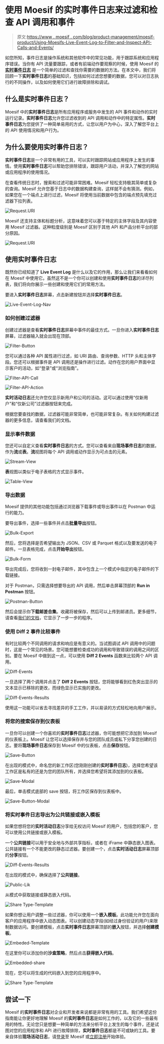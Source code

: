 # 使用 Moesif 的实时事件日志来过滤和检查 API 调用和事件

> 原文:[https://www . moesif . com/blog/product-management/moesif-product/Using-Moesifs-Live-Event-Log-to-Filter-and-Inspect-API-Calls-and-Events/](https://www.moesif.com/blog/product-management/moesif-product/Using-Moesifs-Live-Event-Log-to-Filter-and-Inspect-API-Calls-and-Events/)

如您所知，事件日志是操作系统和其他软件中的常见功能，用于跟踪系统和应用程序错误。当你有 API 流量要跟踪，或者有前端动作要观察的时候，使用 Moesif 的 [**实时事件日志**](https://www.moesif.com/docs/api-analytics/event-stream/?utm_campaign=Int-site&utm_source=blog&utm_medium=body-cta&utm_content=live-event-log-filter) 是一个简单的过滤和查找你需要的数据的方法。在本文中，我们将回顾一下**实时事件日志**的基础知识，包括如何过滤您想要的数据，您可以对日志执行的不同操作，以及如何使用它们进行故障排除和调试。

## 什么是实时事件日志？

Moesif 中的**实时事件日志**是所有应用程序或服务中发生的 API 事件和动作的实时运行记录。**实时事件日志**允许您过滤收到的 API 调用和动作中的特定属性。**实时事件日志**为您提供了一种简单易用的方式，让您以用户为中心，深入了解您平台上的 API 使用情况和用户行为。

## 为什么要使用实时事件日志？

**实时事件日志**是一个非常有用的工具，可以实时跟踪网站或应用程序上发生的事情。使用**实时事件日志**可以帮助您排除错误，跟踪用户活动，并深入了解您的网站或应用程序的使用情况。

在查看传统日志时，搜索和过滤可能非常困难。Moesif 轻松支持极其简单或复杂的查询。Moesif 允许您基于日志中的数据构建查询，这样就不会有猜测。例如，如果您在一个端点上进行过滤，Moesif 将使用当前数据中包含的端点预先填充过滤器下拉列表。

![Request.URI](img/ec9b616cd30a962ec3de88fbeb5d96a8.png)

Moesif 还支持主体和标题分析，这意味着您可以基于特定的主体字段及其内容使用 Moesif 过滤器。这种粒度级别是 Moesif 区别于其他 API 和产品分析平台的部分原因。

![Request.URI](img/e41f695c009a8c55d231e5b787646678.png)

## 使用实时事件日志

既然你已经知道了 **Live Event Log** 是什么以及它的作用，那么让我们来看看如何在 Moesif 中使用它。虽然这不是一个你可以创建和使用**实时事件日志**的详尽列表，我们将向你展示一些创建和使用它们的常用方法。

要进入**实时事件日志**屏幕，点击新建按钮并选择**实时事件日志**。

![Live-Event-Log-Nav](img/70c9b888afe06ea7e07a719f3d726531.png)

### 如何创建过滤器

创建过滤器是查看**实时事件日志**屏幕中事件的最佳方式。一旦你进入**实时事件日志**屏幕，过滤器输入就会出现在顶部。

![Filter-Button](img/0e72e31ca0ba219430048b64792f8172.png)

您可以通过各种 API 属性进行过滤，如 URI 路由、查询参数、HTTP 头和主体字段。您还可以根据事件是 API 调用还是操作进行过滤。动作在您的用户界面中显示客户的活动，如“登录”或“浏览指南”。

![Filter-API-Call](img/2da599a820e43243e8b119608c9a9698.png)

![Filter-API-Action](img/b7fbb054c0a518509cf85633ff49d900.png)

**实时活动日志**还允许您仅显示新用户和公司的活动。这可以通过使用“仅新用户”和“仅新公司”过滤器按钮来完成。

根据您要查找的数据，过滤器可能非常简单，也可能非常复杂。有关如何构建过滤器的更多信息，请查看我们的文档。

### 显示事件数据

您还可以自定义查看**实时事件日志**的方式。您可以查看来自**现场事件日志**的数据，作为**流**或**表**。**流**视图将每个 API 调用或动作显示为可点击的元素。

![Stream-View](img/70508c9f5c3e727644f964dd8d163ed2.png)

**表**视图以类似于电子表格的方式显示事件。

![Table-View](img/964f5258e820c53c3721b49476cd0885.png)

### 导出数据

Moesif 提供的其他功能包括通过浏览器下载事件或导出事件以在 Postman 中运行的能力。

要导出事件，选择一些事件并点击**批量导出**按钮。

![Bulk-Export](img/ac6ef295329f0c4e8eb538f24ab29119.png)

然后，您将选择是否希望输出为 JSON、CSV 或 Parquet 格式以及要发送的电子邮件。一旦表格完成，点击**开始导出**按钮。

![Bulk-Form](img/4c7ce38dba18a295c524bf0eff3b3af0.png)

导出完成后，您将收到一封电子邮件，其中包含上一个模式中指定的电子邮件的下载链接。

对于 Postman，只需选择想要导出的 API 调用，然后单击屏幕顶部的 **Run in Postman** 按钮。

![Postman-Button](img/0fdb7e32ae41cad47026a9373cc28078.png)

然后会提示你**下载邮差合集**。收藏将被保存，然后可以上传到邮递员。更多细节，请查看[我们的文档](https://www.moesif.com/docs/api-analytics/run-in-postman/?utm_campaign=Int-site&utm_source=blog&utm_medium=body-cta&utm_content=live-event-log-filter)，它显示了一步一步的程序。

### 使用 Diff 2 事件比较事件

有时比较两个不同调用的请求和响应是有意义的。当试图调试 API 调用中的问题时，这是一个常见的场景。您可能想要检查成功的调用和导致错误的调用之间的区别。要在 Moesif 中做到这一点，可以使用 **Diff 2 Events** 函数来比较两个 API 调用。

![Diff-Events](img/9d2648b7b5f5567390ebd5d49bf5308b.png)

一旦选择了两个调用并点击了 **Diff 2 Events** 按钮，您将能够看到红色突出显示的文本显示已移除的更改，而绿色显示已实施的更改。

![Diff-Events-Results](img/2be82fbd5705755dd6a3b5519e3682c4.png)

使用这一功能可以省去寻找差异的手工工作，并以易读的方式轻松地向用户展示。

### 将您的搜索保存到仪表板

一旦你可以创建一个你喜欢的**实时事件日志**过滤器，你可能想把它添加到 Moesif 的仪表板上。Moesif 让您可以选择保存并与您的团队成员或私下分享您创建的日志。要将**现场事件日志**保存到 Moesif 中的仪表板，点击**保存**按钮。

![Save-Button](img/ae23793a6ed0bcc7cf364c57efe6fd40.png)

在出现的模式中，命名您的新工作区(您刚刚创建的**实时事件日志**)，选择您希望该工作区是私有的还是为您的团队所有，并选择您希望将其添加到的仪表板。

![Save-Modal](img/31ff014eae3c156d78bdb872eb08e4f8.png)

最后，单击模式底部的 save 按钮，将工作区保存到仪表板中。

![Save-Button-Modal](img/cd5ef4f3534a7f527a28a2f2b81e9071.png)

### 将实时事件日志导出为公共链接或嵌入模板

如果您想将您的**实时活动日志**分享给无权访问 Moesif 的用户，包括您的客户，您可以使用公共链接或嵌入模板。

一个**公共链接**可以用于安全地与外部共享指标，或者在 iFrame 中静态嵌入图表。公共链接有一个不能更改的静态过滤器。要创建一个，点击**实时活动日志**屏幕顶部的**分享**按钮。

![Diff-Events-Results](img/34a1c8b1a910d7e9c78f22c12b1cb7af.png)

在出现的模式中，确保选择了**公共链接**。

![Public-Lik](img/a1c24f4674b2599bd3640d49741d45ee.png)

从模式中获取链接或静态嵌入代码。

![Share Type-Template](img/9bfb815006bd149cbeeb11bcd8ea532e.png)

如果你想让用户调整一些过滤器，你可以使用一个**嵌入模板**。此功能允许您在面向客户的应用程序中嵌入动态图表。可以创建动态字段(如经过身份验证的用户)来限制数据访问。要创建模板，点击**实时事件日志**屏幕顶部的**嵌入**按钮，并选择**创建模板**。

![Embeded-Template](img/d43d9eb0755b5d48991bb8e41c390b48.png)

在这里你可以添加你的**沙盒策略**，然后点击**获得嵌入代码**。

![Embedded-share](img/cc5d21baf82b12a8dfc4cc970c931cd1.png)

现在，您可以将生成的代码嵌入到您的应用程序中。

![Share Type-Template](img/6afd7225f66a7eedbc00fca083effaad.png)

## 尝试一下

Moesif 的**实时事件日志**对企业和开发者来说都是非常有用的工具。我们希望这份指南能让你更好地理解 Moesif 的**实时事件日志**是如何工作的，以及它的一些最有用的特性。无论您只是想要一种简单的方法来分析平台上发生的每个事件，还是试图对您的应用程序和 API 进行故障排除，**实时事件日志**都是不可或缺的工具。要亲自体验**现场活动日志**，请[登录](https://www.moesif.com/wrap?utm_campaign=Int-site&utm_source=blog&utm_medium=body-cta&utm_content=live-event-log-filter)至 Moesif 或[立即注册](https://www.moesif.com/wrap?onboard=true&utm_campaign=Int-site&utm_source=blog&utm_medium=body-cta&utm_content=live-event-log-filter)开始体验。